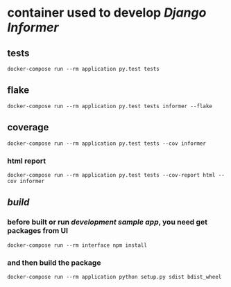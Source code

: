 # container used to develop _Django Informer_

## tests

```
docker-compose run --rm application py.test tests
```

## flake

```
docker-compose run --rm application py.test tests informer --flake
```

## coverage

```
docker-compose run --rm application py.test tests --cov informer
```

### html report

```
docker-compose run --rm application py.test tests --cov-report html --cov informer
```

## _build_

### before built or run _development sample app_, you need get packages from UI

```
docker-compose run --rm interface npm install
```

### and then build the package

```
docker-compose run --rm application python setup.py sdist bdist_wheel
```
